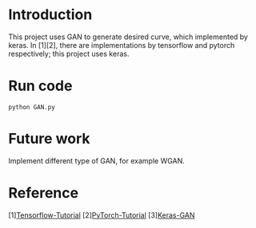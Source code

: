 # Introduction
This project uses GAN to generate desired curve, which implemented by keras. In [1][2], there are implementations by tensorflow and pytorch
respectively; this project uses keras.
# Run code
```
python GAN.py
```
# Future work
Implement different type of GAN, for example WGAN.
# Reference
[1][Tensorflow-Tutorial](https://github.com/MorvanZhou/Tensorflow-Tutorial.git)
[2][PyTorch-Tutorial](https://github.com/MorvanZhou/PyTorch-Tutorial.git)
[3][Keras-GAN](https://github.com/eriklindernoren/Keras-GAN.git)

